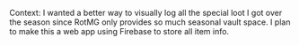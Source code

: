 Context: I wanted a better way to visually log all the special loot I got over the season since RotMG only provides so much seasonal vault space. I plan to make this a web app using Firebase to store all item info.

